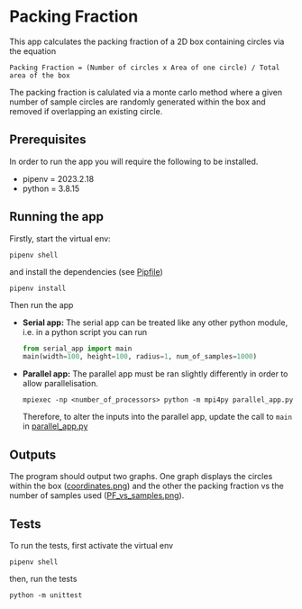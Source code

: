 # Packing Fraction

This app calculates the packing fraction of a 2D box containing circles via the equation
```
Packing Fraction = (Number of circles x Area of one circle) / Total area of the box
```
The packing fraction is calulated via a monte carlo method where a given number of sample circles are randomly generated within the box and removed if overlapping an existing circle. 

## Prerequisites

In order to run the app you will require the following to be installed.

- pipenv = 2023.2.18
- python = 3.8.15

## Running the app

Firstly, start the virtual env:
```
pipenv shell
```
and install the dependencies (see [Pipfile](./Pipfile))
```
pipenv install
```
Then run the app
- **Serial app:** The serial app can be treated like any other python module, i.e. in a python script you can run 
    ```py
    from serial_app import main
    main(width=100, height=100, radius=1, num_of_samples=1000)
    ```
- **Parallel app:** The parallel app must be ran slightly differently in order to allow parallelisation. 
    ```
    mpiexec -np <number_of_processors> python -m mpi4py parallel_app.py
    ```
    Therefore, to alter the inputs into the parallel app, update the call to `main` in [parallel_app.py](./parallel_app.py)

## Outputs

The program should output two graphs. One graph displays the circles within the box ([coordinates.png](./coordinates.png)) and the other the packing fraction vs the number of samples used ([PF_vs_samples.png](./PF_vs_samples.png)).

## Tests

To run the tests, first activate the virtual env
```
pipenv shell
```
then, run the tests
```
python -m unittest
```